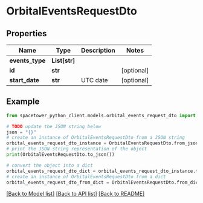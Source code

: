 # OrbitalEventsRequestDto


## Properties

Name | Type | Description | Notes
------------ | ------------- | ------------- | -------------
**events_type** | **List[str]** |  | 
**id** | **str** |  | [optional] 
**start_date** | **str** | UTC date | [optional] 

## Example

```python
from spacetower_python_client.models.orbital_events_request_dto import OrbitalEventsRequestDto

# TODO update the JSON string below
json = "{}"
# create an instance of OrbitalEventsRequestDto from a JSON string
orbital_events_request_dto_instance = OrbitalEventsRequestDto.from_json(json)
# print the JSON string representation of the object
print(OrbitalEventsRequestDto.to_json())

# convert the object into a dict
orbital_events_request_dto_dict = orbital_events_request_dto_instance.to_dict()
# create an instance of OrbitalEventsRequestDto from a dict
orbital_events_request_dto_from_dict = OrbitalEventsRequestDto.from_dict(orbital_events_request_dto_dict)
```
[[Back to Model list]](../README.md#documentation-for-models) [[Back to API list]](../README.md#documentation-for-api-endpoints) [[Back to README]](../README.md)


